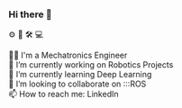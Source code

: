 ### Hi there 👋
⚙️ 🦾 🛠️  💻 

👷‍♂️ I'm a Mechatronics Engineer  
🔭 I’m currently working on Robotics Projects  
🧠 I’m currently learning Deep Learning   
🤝 I’m looking to collaborate on :::ROS  
📫 How to reach me: LinkedIn

